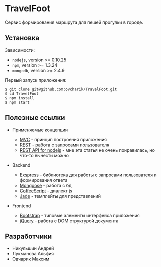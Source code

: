 # TravelFoot

Сервис формирования маршрута для пешей прогулки в городе.


## Установка

Зависимости:

  - `nodejs`, version >= 0.10.25
  - `npm`, version >= 1.3.24
  - `mongodb`, version >= 2.4.9

Первый запуск приложения:

    $ git clone git@github.com:ovcharik/TravelFoot.git
    $ cd TravelFoot
    $ npm install
    $ npm start


## Полезные ссылки

* Применяемые концепции
  - [MVC](http://ru.wikipedia.org/wiki/Model-View-Controller) - принцип построения приложения
  - [REST](http://habrahabr.ru/post/38730/) - работа с запросами пользователя
  - [REST API for nodejs](http://habrahabr.ru/post/213931/) - мне эта статья не очень понравилась, но что-то вынести можно

* Backend
  - [Exspress](http://expressjs.com/api.html) - библиотека для работы с запросами пользователя и формирования ответа
  - [Mongoose](http://mongoosejs.com/) - работа с бд
  - [CoffeeScript](http://coffeescript.org/) - диалект js
  - [Jade](http://jade-lang.com/) - темплейты для представлений

* Frontend
  - [Bootstrap](http://getbootstrap.com/) - типовые элементы интерфейса приложения
  - [jQuery](http://jquery.com/) - работа с DOM структурой документа


## Разработчики

  - Никульшин Андрей
  - Лукманова Альфия
  - Овчарик Максим
